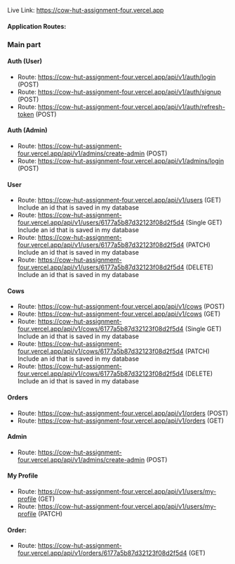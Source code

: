 Live Link: https://cow-hut-assignment-four.vercel.app

#### Application Routes:

### Main part

#### Auth (User)

- Route: https://cow-hut-assignment-four.vercel.app/api/v1/auth/login (POST)
- Route: https://cow-hut-assignment-four.vercel.app/api/v1/auth/signup (POST)
- Route: https://cow-hut-assignment-four.vercel.app/api/v1/auth/refresh-token (POST)

#### Auth (Admin)

- Route: https://cow-hut-assignment-four.vercel.app/api/v1/admins/create-admin (POST)
- Route: https://cow-hut-assignment-four.vercel.app/api/v1/admins/login (POST)

#### User

- Route: https://cow-hut-assignment-four.vercel.app/api/v1/users (GET) Include an id that is saved in my database
- Route: https://cow-hut-assignment-four.vercel.app/api/v1/users/6177a5b87d32123f08d2f5d4 (Single GET) Include an id that is saved in my database
- Route: https://cow-hut-assignment-four.vercel.app/api/v1/users/6177a5b87d32123f08d2f5d4 (PATCH) Include an id that is saved in my database
- Route: https://cow-hut-assignment-four.vercel.app/api/v1/users/6177a5b87d32123f08d2f5d4 (DELETE) Include an id that is saved in my database

#### Cows

- Route: https://cow-hut-assignment-four.vercel.app/api/v1/cows (POST)
- Route: https://cow-hut-assignment-four.vercel.app/api/v1/cows (GET)
- Route: https://cow-hut-assignment-four.vercel.app/api/v1/cows/6177a5b87d32123f08d2f5d4 (Single GET) Include an id that is saved in my database
- Route: https://cow-hut-assignment-four.vercel.app/api/v1/cows/6177a5b87d32123f08d2f5d4 (PATCH) Include an id that is saved in my database
- Route: https://cow-hut-assignment-four.vercel.app/api/v1/cows/6177a5b87d32123f08d2f5d4 (DELETE) Include an id that is saved in my database

#### Orders

- Route: https://cow-hut-assignment-four.vercel.app/api/v1/orders (POST)
- Route: https://cow-hut-assignment-four.vercel.app/api/v1/orders (GET)

#### Admin

- Route: https://cow-hut-assignment-four.vercel.app/api/v1/admins/create-admin (POST)

#### My Profile

- Route: https://cow-hut-assignment-four.vercel.app/api/v1/users/my-profile (GET)
- Route: https://cow-hut-assignment-four.vercel.app/api/v1/users/my-profile (PATCH)

#### Order:

- Route: https://cow-hut-assignment-four.vercel.app/api/v1/orders/6177a5b87d32123f08d2f5d4 (GET)
